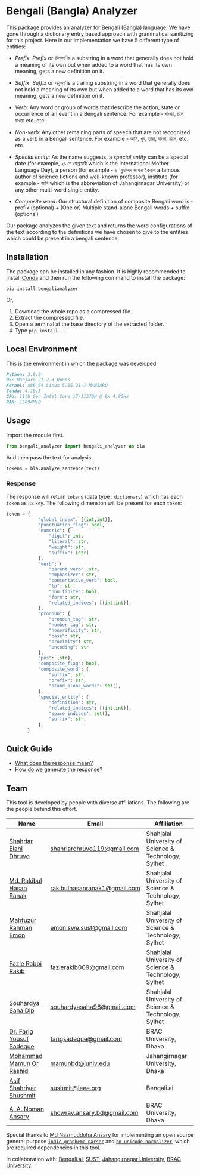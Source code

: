 # Bengali (Bangla) Analyzer

This package provides an analyzer for Bengali (Bangla) language. We have gone through a dictionary entry based approach with grammatical sanitizing for this project. Here in our implementation we have 5 different type of entities:

- _Prefix_: _Prefix_ or _উপসর্গ_ is a substring in a word that generally does not hold a meaning of its own but when added to a word that has its own meaning, gets a new definition on it.

- _Suffix_: _Suffix_ or _অনুসর্গ_ is a trailing substring in a word that generally does not hold a meaning of its own but when added to a word that has its own meaning, gets a new definition on it.

- _Verb_: Any word or group of words that describe the action, state or occurrence of an event in a Bengali sentence. For example - খাওয়া, চলে যাওয়া etc. etc
    .
- _Non-verb_: Any other remaining parts of speech that are not recognized as a verb in a Bengali sentence. For example - আমি, খুব, তারা, বাংলা, বয়স, etc. etc.

- _Special entity_: As the name suggests, a _special entity_ can be a special date (for example, ২১ শে ফেব্রুয়ারী which is the International Mother Language Day), a person (for example - ড. মুহাম্মদ জাফর ইকবাল a famous author of science fictions and well-known professor), institute (for example - জাবি which is the abbreviation of Jahangirnagar University) or any other multi-word single entity.

- _Composite word_: Our structural definition of composite Bengali word is -
    prefix (optional) + (One or) Multiple stand-alone Bengali words + suffix (optional)

Our package analyzes the given text and returns the word configurations of the text according to the definitions we have chosen to give to the entities which could be present in a bengali sentence.

## Installation

The package can be installed in any fashion. It is highly recommended to install [Conda](https://conda.io/) and then run the following command to install the package:

`pip install bengalianalyzer`

Or,

1. Download the whole repo as a compressed file.
2. Extract the compressed file.
3. Open a terminal at the base directory of the extracted folder.
4. Type `pip install .`.

## Local Environment

This is the environment in which the package was developed:

```md
Python: 3.9.0
OS: Manjaro 21.2.3 Qonos
Kernel: x86_64 Linux 5.15.21-1-MANJARO
Conda: 4.10.3
CPU: 11th Gen Intel Core i7-11370H @ 8x 4.8GHz
RAM: 15694MiB
```

## Usage

Import the module first.

```python
from bengali_analyzer import bengali_analyzer as bla
```

And then pass the text for analysis.

```python
tokens = bla.analyze_sentence(text)
```

### Response

The response will return `tokens` (data type : `dictionary`) which has each `token` as its `key`. The following dimension will be present for each `token`:

```python
token = {
            "global_index": [(int,int)],
            "punctuation_flag": bool,
            "numeric": {
                "digit": int,
                "literal": str,
                "weight": str,
                "suffix": [str]
            },
            "verb": {
                "parent_verb": str,
                "emphasizer": str,
                "contentative_verb": bool,
                "tp": str,
                "non_finite": bool,
                "form": str,
                "related_indices": [(int,int)],
            },
            "pronoun": {
                "pronoun_tag": str,
                "number_tag": str,
                "honorificity": str,
                "case": str,
                "proximity": str,
                "encoding": str,
            },
            "pos": [str],
            "composite_flag": bool,
            "composite_word": {
                "suffix": str,
                "prefix": str,
                "stand_alone_words": set(),
            },
            "special_entity": {
                "definition": str,
                "related_indices": [(int,int)],
                "space_indices": set(),
                "suffix": str,
            },
        }
```

## Quick Guide

- [What does the response mean?](./documentation/response.md)
- [How do we generate the response?](./documentation/breakdown.md)

## Team

This tool is developed by people with diverse affiliations. The following are the people behind this effort.

| Name                                                                 | Email                        | Affiliation                                          |
|----------------------------------------------------------------------|------------------------------|------------------------------------------------------|
| [Shahriar Elahi Dhruvo](https://www.linkedin.com/in/shahriardhruvo/)                                            | shahriardhruvo119@gmail.com  | Shahjalal University of Science & Technology, Sylhet |
| [Md. Rakibul Hasan Ranak](https://www.linkedin.com/in/rakibulranak/) | rakibulhasanranak1@gmail.com | Shahjalal University of Science & Technology, Sylhet |
| [Mahfuzur Rahman Emon](https://www.linkedin.com/in/emon-swe-sust/)                                             | emon.swe.sust@gmail.com      | Shahjalal University of Science & Technology, Sylhet |
| [Fazle Rabbi Rakib](https://www.linkedin.com/in/fazle-rakib/)        | fazlerakib009@gmail.com      | Shahjalal University of Science & Technology, Sylhet |
| [Souhardya Saha Dip](https://www.linkedin.com/in/souhardya-saha/)    | souhardyasaha98@gmail.com    | Shahjalal University of Science & Technology, Sylhet |
| [Dr. Farig Yousuf Sadeque](https://www.bracu.ac.bd/about/people/farig-yousuf-sadeque)|farigsadeque@gmail.com | BRAC University, Dhaka|
| [Mohammad Mamun Or Rashid](https://www.linkedin.com/in/mohammad-mamun-or-rashid-57207541)                                                  |   mamunbd@juniv.edu   | Jahangirnagar University, Dhaka                      |
| [Asif Shahriyar Shushmit](https://bd.linkedin.com/in/sushmit109)                                          | sushmit@ieee.org             | Bengali.ai                                           |
| [A. A. Noman Ansary](https://www.linkedin.com/in/showrav-ansary/)                                               | showrav.ansary.bd@gmail.com  | BRAC University, Dhaka|


Special thanks to [Md Nazmuddoha Ansary](https://github.com/mnansary) for implementing an open source general purpose [`indic grapheme parser`](https://github.com/mnansary/indicparser) and [`bn unicode normalizer`](https://github.com/mnansary/bnUnicodeNormalizer), which are required dependencies in this tool.

In collaboration with: [Bengali.ai](https://bengali.ai/), [SUST](https://www.sust.edu/), [Jahangirnagar University](https://www.jnu.ac.bd/), [BRAC University](https://www.bracu.ac.bd)
